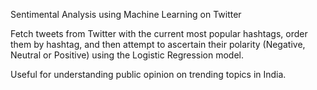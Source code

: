 Sentimental Analysis using Machine Learning on Twitter

Fetch tweets from Twitter with the current most popular hashtags, order them by hashtag, and then attempt to ascertain their polarity (Negative, Neutral or Positive) using the Logistic Regression model.

Useful for understanding public opinion on trending topics in India.
